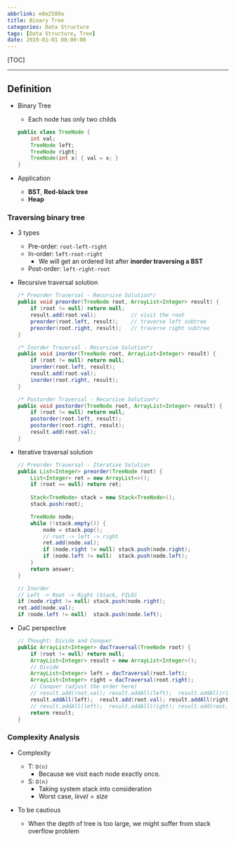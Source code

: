 ```yaml
---
abbrlink: e0e2589a
title: Binary Tree
categories: Data Structure
tags: [Data Structure, Tree]
date: 2019-01-01 00:00:00
---
```


[TOC]
<!-- toc -->

---

## Definition

- Binary Tree
    - Each node has only two childs

    ```java
    public class TreeNode {
        int val;
        TreeNode left;
        TreeNode right;
        TreeNode(int x) { val = x; }
    }
    ```

- Application
    - **BST**, **Red-black tree**
    - **Heap**

### Traversing binary tree

- 3 types
    - Pre-order: `root-left-right`
    - In-order: `left-root-right`
        - We will get an ordered list after **inorder traversing a BST**
    - Post-order: `left-right-root`

- Recursive traversal solution
    
    ```java
    /* Preorder Traversal - Recursive Solution*/
    public void preorder(TreeNode root, ArrayList<Integer> result) {
        if (root != null) return null;
        result.add(root.val);           // visit the root
        preorder(root.left, result);    // traverse left subtree
        preorder(root.right, result);   // traverse right subtree
    }
    ```

    ```java
    /* Inorder Traversal - Recursive Solution*/
    public void inorder(TreeNode root, ArrayList<Integer> result) {
        if (root != null) return null;
        inorder(root.left, result);
        result.add(root.val);
        inorder(root.right, result);
    }
    ```

    ```java
    /* Postorder Traversal - Recursive Solution*/
    public void postorder(TreeNode root, ArrayList<Integer> result) {
        if (root != null) return null;
        postorder(root.left, result);
        postorder(root.right, result);
        result.add(root.val);
    }
    ```

- Iterative traversal solution

    ```java
    // Preorder Traversal - Iterative Solution
    public List<Integer> preorder(TreeNode root) {
        List<Integer> ret = new ArrayList<>();
        if (root == null) return ret;
        
        Stack<TreeNode> stack = new Stack<TreeNode>();
        stack.push(root);

        TreeNode node;
        while (!stack.empty()) {
            node = stack.pop();
            // root -> left -> right
            ret.add(node.val);  
            if (node.right != null) stack.push(node.right);          
            if (node.left != null)  stack.push(node.left);           
        }
        return answer;
    }
    ```

    ```java
    // Inorder
    // Left -> Root -> Right (Stack, FILO)
    if (node.right != null) stack.push(node.right);          
    ret.add(node.val);  
    if (node.left != null)  stack.push(node.left);           
    ```

- DaC perspective

    ```java
    // Thought: Divide and Conquer
    public ArrayList<Integer> dacTraversal(TreeNode root) {
        if (root != null) return null;
        ArrayList<Integer> result = new ArrayList<Integer>();
        // Divide
        ArrayList<Integer> left = dacTraversal(root.left);
        ArrayList<Integer> right = dacTraversal(root.right);
        // Conquer (adjust the order here)
        // result.add(root.val); result.addAll(left);  result.addAll(right); // preorder
        result.addAll(left);  result.add(root.val); result.addAll(right); // inorder
        // result.addAll(left);  result.addAll(right); result.add(root.val); // postorder
        return result;
    }
    ```

### Complexity Analysis

- Complexity
    - T: `O(n)`
        - Because we visit each node exactly once.
    - S: `O(n)`
        - Taking system stack into consideration
        - Worst case, $level = size$

- To be cautious
    - When the depth of tree is too large, we might suffer from stack overflow problem

